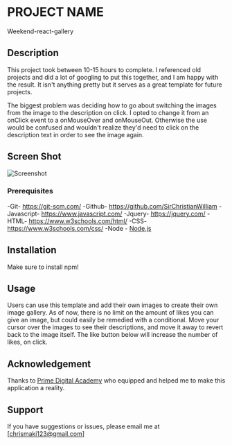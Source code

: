 # PROJECT NAME
Weekend-react-gallery
## Description
This project took between 10-15 hours to complete. 
I referenced old projects and did a lot of googling to put this together,
and I am happy with the result. It isn't anything pretty but it serves as
a great template for future projects.

The biggest problem was deciding how to go about switching the images from
the image to the description on click. I opted to change it from an onClick
event to a onMouseOver and onMouseOut. Otherwise the use would be confused and wouldn't realize they'd need to click on the description text in order to see the image again. 

## Screen Shot
![Screenshot](reactGallerySC.png)

### Prerequisites

-Git- https://git-scm.com/
-Github- https://github.com/SirChristianWilliam
-Javascript- https://www.javascript.com/
-Jquery- https://jquery.com/
-HTML- https://www.w3schools.com/html/
-CSS- https://www.w3schools.com/css/
-Node - [Node.js](https://nodejs.org/en/)

## Installation

Make sure to install npm!

## Usage
Users can use this template and add their own images to create their own image gallery. As of now, there is no limit on the amount of likes you can give an image, but could easily be remedied with a conditional. Move your cursor over the images to see their descriptions, and move it away to revert back to the image itself. The like button below will increase the number of likes, on click. 

## Acknowledgement
Thanks to [Prime Digital Academy](www.primeacademy.io) who equipped and helped me to make this application a reality.

## Support
If you have suggestions or issues, please email me at [chrismaki123@gmail.com]